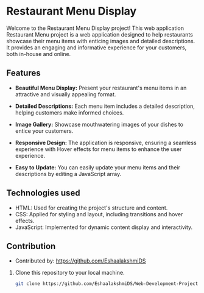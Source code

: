 # Restaurant Menu Display

Welcome to the Restaurant Menu Display project! This web application 
Restaurant Menu project is a web application designed to help restaurants showcase their menu items with enticing images and detailed descriptions. It provides an engaging and informative experience for your customers, both in-house and online.

## Features

- **Beautiful Menu Display:** Present your restaurant's menu items in an attractive and visually appealing format.

- **Detailed Descriptions:** Each menu item includes a detailed description, helping customers make informed choices.

- **Image Gallery:** Showcase mouthwatering images of your dishes to entice your customers.

- **Responsive Design:** The application is responsive, ensuring a seamless experience with Hover effects for menu items to enhance the user experience.

- **Easy to Update:** You can easily update your menu items and their descriptions by editing a JavaScript array.

## Technologies used

- HTML: Used for creating the project's structure and content.
- CSS: Applied for styling and layout, including transitions and hover effects.
- JavaScript: Implemented for dynamic content display and interactivity.

## Contribution

- Contributed by: https://github.com/EshaalakshmiDS

1. Clone this repository to your local machine.

   ```bash
   git clone https://github.com/EshaalakshmiDS/Web-Development-Projects.git

